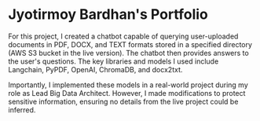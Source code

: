 # Jyotirmoy Bardhan's Portfolio

For this project, I created a chatbot capable of querying user-uploaded documents in PDF, DOCX, and TEXT formats stored in a specified directory (AWS S3 bucket in the live version). The chatbot then provides answers to the user's questions. The key libraries and models I used include Langchain, PyPDF, OpenAI, ChromaDB, and docx2txt.

Importantly, I implemented these models in a real-world project during my role as Lead Big Data Architect. However, I made modifications to protect sensitive information, ensuring no details from the live project could be inferred.